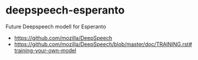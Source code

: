 # deepspeech-esperanto
Future Deepspeech modell for Esperanto
* https://github.com/mozilla/DeepSpeech
* https://github.com/mozilla/DeepSpeech/blob/master/doc/TRAINING.rst#training-your-own-model
